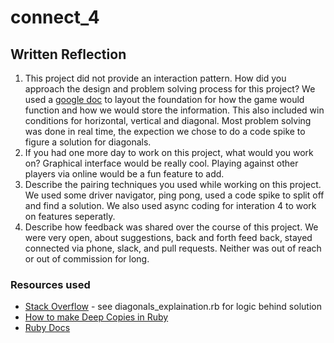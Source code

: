 # connect_4

## Written Reflection
1. This project did not provide an interaction pattern. How did you approach the design and problem solving process for this project? We used a [google doc](https://docs.google.com/document/d/1ZFqtgU31jdK4ehxHeiXQDV0fANM9DvrjGI5zeJKwljQ/edit) to layout the foundation for how the game would function and how we would store the information.  This also included win conditions for horizontal, vertical and diagonal.  Most problem solving was done in real time, the expection we chose to do a code spike to figure a solution for diagonals.
2. If you had one more day to work on this project, what would you work on? Graphical interface would be really cool. Playing against other players via online would be a fun feature to add.
3. Describe the pairing techniques you used while working on this project.  We used some driver navigator, ping pong, used a code spike to split off and find a solution.  We also used async coding for interation 4 to work on features seperatly.
4. Describe how feedback was shared over the course of this project. We were very open, about suggestions, back and forth feed back, stayed connected via phone, slack, and pull requests.  Neither was out of reach or out of commission for long.

### Resources used
- [Stack Overflow](https://stackoverflow.com/questions/53690155/connect-4-diagonal-win-check) - see diagonals_explaination.rb for logic behind solution 
- [How to make Deep Copies in Ruby](https://www.thoughtco.com/making-deep-copies-in-ruby-2907749) 
- [Ruby Docs](https://ruby-doc.org/core-3.0.0/) 